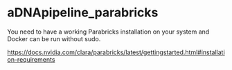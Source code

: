 # aDNApipeline_parabricks

You need to have a working Parabricks installation on your system and Docker can be run without sudo.

https://docs.nvidia.com/clara/parabricks/latest/gettingstarted.html#installation-requirements
